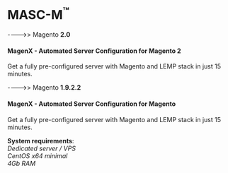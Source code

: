 

MASC-M<sup>™</sup>
======

---->> Magento **2.0**

#### MagenX - Automated Server Configuration for Magento 2
Get a fully pre-configured server with Magento and LEMP stack in just 15 minutes.

---->> Magento **1.9.2.2**

#### MagenX - Automated Server Configuration for Magento
Get a fully pre-configured server with Magento and LEMP stack in just 15 minutes.

**System requirements**:<br/>
*Dedicated server / VPS*<br/>
*CentOS x64 minimal*<br/>
*4Gb RAM*<br/>
